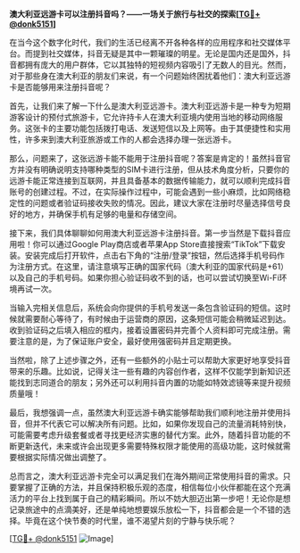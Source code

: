 **澳大利亚远游卡可以注册抖音吗？——一场关于旅行与社交的探索[[TG💪+ @donk5151](https://t.me/s/donk5151)]**

在当今这个数字化时代，我们的生活已经离不开各种各样的应用程序和社交媒体平台。而提到社交媒体，抖音无疑是其中一颗璀璨的明星。无论是国内还是国外，抖音都拥有庞大的用户群体，它以其独特的短视频内容吸引了无数人的目光。然而，对于那些身在澳大利亚的朋友们来说，有一个问题始终困扰着他们：澳大利亚远游卡是否能够用来注册抖音呢？

首先，让我们来了解一下什么是澳大利亚远游卡。澳大利亚远游卡是一种专为短期游客设计的预付式旅游卡，它允许持卡人在澳大利亚境内使用当地的移动网络服务。这张卡的主要功能包括拨打电话、发送短信以及上网等。由于其便捷性和实用性，许多来到澳大利亚旅游或工作的人都会选择办理一张远游卡。

那么，问题来了，这张远游卡能不能用于注册抖音呢？答案是肯定的！虽然抖音官方并没有明确说明支持哪种类型的SIM卡进行注册，但从技术角度分析，只要你的远游卡能正常连接到互联网，并且具备基本的数据传输能力，就可以顺利完成抖音账号的创建过程。不过，在实际操作过程中，可能会遇到一些小麻烦，比如网络稳定性的问题或者验证码接收失败的情况。因此，建议大家在注册时尽量选择信号良好的地方，并确保手机有足够的电量和存储空间。

接下来，我们具体聊聊如何用澳大利亚远游卡注册抖音。第一步当然是下载抖音应用啦！你可以通过Google Play商店或者苹果App Store直接搜索“TikTok”下载安装。安装完成后打开软件，点击右下角的“注册/登录”按钮，然后选择手机号码作为注册方式。在这里，请注意填写正确的国家代码（澳大利亚的国家代码是+61）以及自己的手机号码。如果你担心验证码收不到的话，也可以尝试切换至Wi-Fi环境再试一次。

当输入完相关信息后，系统会向你提供的手机号发送一条包含验证码的短信。这时候就需要耐心等待了，有时候由于运营商的原因，这条短信可能会稍微延迟到达。收到验证码之后填入相应的框内，接着设置密码并完善个人资料即可完成注册。需要注意的是，为了保证账户安全，最好使用强密码并且定期更换。

当然啦，除了上述步骤之外，还有一些额外的小贴士可以帮助大家更好地享受抖音带来的乐趣。比如说，记得关注一些有趣的内容创作者，这样不仅能学到新知识还能找到志同道合的朋友；另外还可以利用抖音内置的功能如特效滤镜等来提升视频质量哦！

最后，我想强调一点，虽然澳大利亚远游卡确实能够帮助我们顺利地注册并使用抖音，但并不代表它可以解决所有问题。比如，如果你发现自己的流量消耗特别快，可能需要考虑升级套餐或者寻找更经济实惠的替代方案。此外，随着抖音功能的不断更新迭代，未来或许会出现更多需要特殊权限才能使用的高级功能，这时候就需要根据实际情况做出调整了。

总而言之，澳大利亚远游卡完全可以满足我们在海外期间正常使用抖音的需求。只要掌握了正确的方法，并且保持积极乐观的态度，相信每位小伙伴都能在这个充满活力的平台上找到属于自己的精彩瞬间。所以不妨大胆迈出第一步吧！无论你是想记录旅途中的点滴美好，还是单纯地想要娱乐放松一下，抖音都会是一个不错的选择。毕竟在这个快节奏的时代里，谁不渴望片刻的宁静与快乐呢？

[[TG💪+ @donk5151](https://t.me/s/donk5151) ![Image](https://i.postimg.cc/rwNCRYN7/Snipaste-2025-04-30-17-27-05.png)]